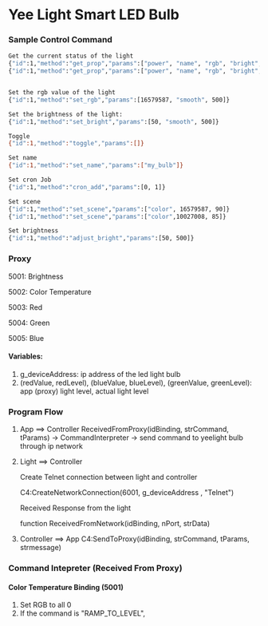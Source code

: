 # Yee Light Smart LED Bulb

### Sample Control Command

```bash
Get the current status of the light
{"id":1,"method":"get_prop","params":["power", "name", "rgb", "bright", "ct", "color_mode"]}
{"id":1,"method":"get_prop","params":["power", "name", "rgb", "bright", "ct"]}


Set the rgb value of the light
{"id":1,"method":"set_rgb","params":[16579587, "smooth", 500]}

Set the brightness of the light:
{"id":1,"method":"set_bright","params":[50, "smooth", 500]}

Toggle
{"id":1,"method":"toggle","params":[]}

Set name
{"id":1,"method":"set_name","params":["my_bulb"]}

Set cron Job
{"id":1,"method":"cron_add","params":[0, 1]}

Set scene
{"id":1,"method":"set_scene","params":["color", 16579587, 90]}
{"id":1,"method":"set_scene","params":["color",10027008, 85]}

Set brightness
{"id":1,"method":"adjust_bright","params":[50, 500]}
```

### Proxy

5001: Brightness

5002: Color Temperature

5003: Red

5004: Green

5005: Blue

#### Variables:

1. g_deviceAddress: ip address of the led light bulb
2. (redValue, redLevel), (blueValue, blueLevel), (greenValue, greenLevel): app (proxy) light level, actual light level

### Program Flow

1. App ==> Controller
   ReceivedFromProxy(idBinding, strCommand, tParams) -> CommandInterpreter -> send command to yeelight bulb through ip network
2. Light ==> Controller

    Create Telnet connection between light and controller

    C4:CreateNetworkConnection(6001, g_deviceAddress , "Telnet")

    Received Response from the light

    function ReceivedFromNetwork(idBinding, nPort, strData)

3. Controller ==> App
   C4:SendToProxy(idBinding, strCommand, tParams, strmessage)

### Command Intepreter (Received From Proxy)

#### Color Temperature Binding (5001)

1. Set RGB to all 0
2. If the command is "RAMP_TO_LEVEL",
